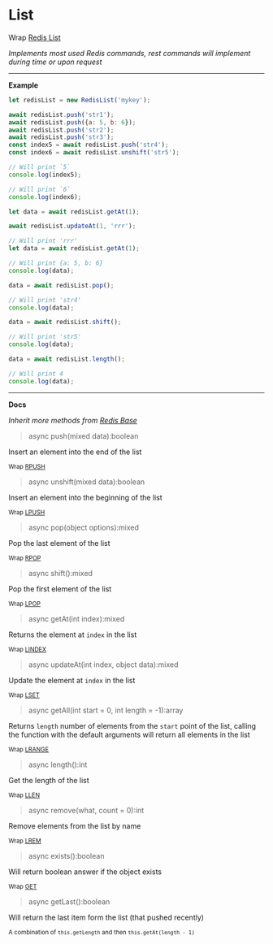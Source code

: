 # List

Wrap [Redis List](https://redis.io/commands#list)

_Implements most used Redis commands, rest commands will implement during time or upon request_

---

**Example**

```javascript
let redisList = new RedisList('mykey');

await redisList.push('str1');
await redisList.push({a: 5, b: 6});
await redisList.push('str2');
await redisList.push('str3');
const index5 = await redisList.push('str4');
const index6 = await redisList.unshift('str5');

// Will print `5`
console.log(index5);

// Will print `6`
console.log(index6);

let data = await redisList.getAt(1);

await redisList.updateAt(1, 'rrr');

// Will print 'rrr'
let data = await redisList.getAt(1);

// Will print {a: 5, b: 6}
console.log(data); 

data = await redisList.pop();

// Will print 'str4'
console.log(data); 

data = await redisList.shift();

// Will print 'str5'
console.log(data);

data = await redisList.length();

// Will print 4
console.log(data); 
```

---

**Docs**

_Inherit more methods from [Redis Base](redisBase.md)_

> async push(mixed data):boolean
    
Insert an element into the end of the list

<sub>Wrap [RPUSH](https://redis.io/commands/rpush)</sup>

> async unshift(mixed data):boolean
    
Insert an element into the beginning of the list

<sub>Wrap [LPUSH](https://redis.io/commands/lpush)</sub>

> async pop(object options):mixed

Pop the last element of the list

<sub>Wrap [RPOP](https://redis.io/commands/rpop)</sub>

> async shift():mixed

Pop the first element of the list

<sub>Wrap [LPOP](https://redis.io/commands/lpop)</sub>

> async getAt(int index):mixed
    
Returns the element at `index` in the list

<sub>Wrap [LINDEX](https://redis.io/commands/lindex)</sub>

> async updateAt(int index, object data):mixed

Update the element at `index` in the list

<sub>Wrap [LSET](https://redis.io/commands/lset/)</sub>

> async getAll(int start = 0, int length = -1):array
    
Returns `length` number of elements from the `start` point of the list, 
calling the function with the default arguments will return all elements in the list

<sub>Wrap [LRANGE](https://redis.io/commands/lrange)</sub>

> async length():int
    
Get the length of the list

<sub>Wrap [LLEN](https://redis.io/commands/llen)</sub>

> async remove(what, count = 0):int
    
Remove elements from the list by name

<sub>Wrap [LREM](https://redis.io/commands/lrem)</sub>

> async exists():boolean

Will return boolean answer if the object exists

<sub>Wrap [GET](https://redis.io/commands/exists)</sub>

> async getLast():boolean

Will return the last item form the list (that pushed recently)

<sub>A combination of `this.getLength` and then `this.getAt(length - 1)`</sub>
